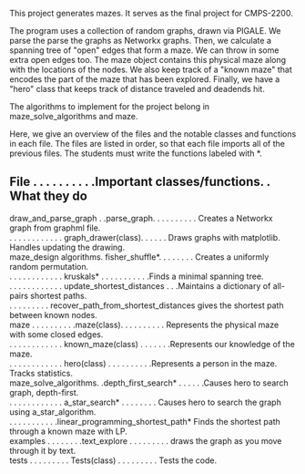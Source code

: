 This project generates mazes. It serves as the final project for CMPS-2200.

The program uses a collection of random graphs, drawn via PIGALE.
We parse the parse the graphs as Networkx graphs.
Then, we calculate a spanning tree of "open" edges that form a maze. We can throw in some extra open edges too.
The maze object contains this physical maze along with the locations of the nodes.
We also keep track of a "known maze" that encodes the part of the maze that has been explored.
Finally, we have a "hero" class that keeps track of distance traveled and deadends hit.

The algorithms to implement for the project belong in maze_solve_algorithms and maze.

Here, we give an overview of the files and the notable classes and functions in each file. The files are listed in order, so that each file imports all of the previous files. The students must write the functions labeled with *.

File . . . . . . . . . .Important classes/functions. . What they do
--------------
draw_and_parse_graph . .parse_graph. . . . . . . . . . Creates a Networkx graph from graphml file.<br>
. . . . . . . . . . . . graph_drawer(class). . . . . . Draws graphs with matplotlib. Handles updating the drawing.<br>
maze_design algorithms. fisher_shuffle*. . . . . . . . Creates a uniformly random permutation.<br>
. . . . . . . . . . . . kruskals* . . . . . . . . . . .Finds a minimal spanning tree.<br>
. . . . . . . . . . . . update_shortest_distances . . .Maintains a dictionary of all-pairs shortest paths.<br>
. . . . . . . . . recover_path_from_shortest_distances gives the shortest path between known nodes.<br>
maze . . . . . . . . . .maze(class). . . . . . . . . . Represents the physical maze with some closed edges.<br>
. . . . . . . . . . . . known_maze(class) . . . . . . .Represents our knowledge of the maze.<br>
. . . . . . . . . . . . hero(class) . . . . . . . . . .Represents a person in the maze. Tracks statistics.<br>
maze_solve_algorithms. .depth_first_search* . . . . . .Causes hero to search graph, depth-first.<br>
. . . . . . . . . . . . a_star_search* . . . . . . . . Causes hero to search the graph using a_star_algorithm.<br>
. . . . . . . . . . .linear_programming_shortest_path* Finds the shortest path through a known maze with LP.<br>
examples . . . . . . . .text_explore . . . . . . . . . draws the graph as you move through it by text.<br>
tests . . . . . . . . . Tests(class) . . . . . . . . . Tests the code.
